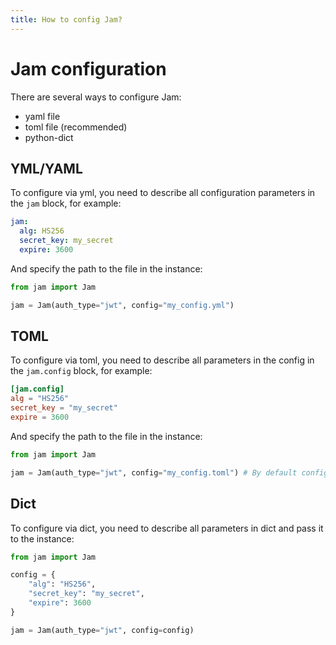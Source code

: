 ```yaml
---
title: How to config Jam?
---
```


# Jam configuration

There are several ways to configure Jam:
* yaml file
* toml file (recommended)
* python-dict

## YML/YAML
To configure via yml, you need to describe all configuration parameters in the `jam` block, for example:

```yml
jam:
  alg: HS256
  secret_key: my_secret
  expire: 3600
```

And specify the path to the file in the instance:
```python
from jam import Jam

jam = Jam(auth_type="jwt", config="my_config.yml")
```

## TOML
To configure via toml, you need to describe all parameters in the config in the `jam.config` block, for example:
```toml
[jam.config]
alg = "HS256"
secret_key = "my_secret"
expire = 3600
```

And specify the path to the file in the instance:
```python
from jam import Jam

jam = Jam(auth_type="jwt", config="my_config.toml") # By default config=pyproject.toml
```

## Dict
To configure via dict, you need to describe all parameters in dict and pass it to the instance:
```python
from jam import Jam

config = {
    "alg": "HS256",
    "secret_key": "my_secret",
    "expire": 3600
}

jam = Jam(auth_type="jwt", config=config)
```